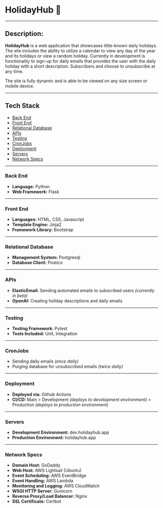 # HolidayHub 🎉

---

## Description:

**HolidayHub** is a web application that showcases little-known daily holidays. The site includes the ability to utilize a calendar to view any day of the year and its holidays or view a random holiday. Currently in development is functionality to sign-up for daily emails that provides the user with the daily holiday with a short description. Subscribers and choose to unsubscribe at any time. 

The site is fully dynamic and is able to be viewed on any size screen or mobile device.

---

## Tech Stack
* [Back End](#back-end)
* [Front End](#front-end)
* [Relational Database](#database)
* [APIs](#apis)
* [Testing](#testing)
* [CronJobs](#cronjobs)
* [Deployment](#deployment)
* [Servers](#servers)
* [Network Specs](#network-specs)

---

### <a name="back-end"></a>Back End

* **Language:** Python
* **Web Framework:** Flask

---

### <a name="front-end"></a>Front End

* **Languages:** HTML, CSS, Javascript
* **Template Engine:** Jinja2
* **Framework Library:** Bootstrap

---

### <a name="database"></a>Relational Database

* **Management System:** Postgresql
* **Database Client:** Postico

---

### <a name="apis"></a>APIs

* **ElasticEmail:** Sending automated emails to subscribed users *(currently in beta)*
* **OpenAI:** Creating holiday descriptions and daily emails

---

### <a name="testing"></a>Testing

* **Testing Framework:** Pytest
* **Tests Included:** Unit, Integration

---

### <a name="cronjobs"></a>CronJobs

* Sending daily emails *(once daily)*
* Purging database for unsubscribed emails *(twice daily)*

---

### <a name="deployment"></a>Deployment

* **Deployed via:** Github Actions
* **CI/CD:** Main > Development *(deploys to development environment)* > Production *(deploys to production environment)*

---

### <a name="servers"></a>Servers

* **Development Environment:** dev.holidayhub.app
* **Production Environment:** holidayhub.app

---

### <a name="network-specs"></a>Network Specs
* **Domain Host:** GoDaddy
* **Web Host:** AWS Lightsail (Ubuntu)
* **Event Scheduling:** AWS EventBridge
* **Event Handling:** AWS Lambda
* **Monitoring and Logging:** AWS CloudWatch
* **WSGI HTTP Server:** Gunicorn
* **Reverse Proxy/Load Balancer:** Nginx
* **SSL Certificate:** Certbot
